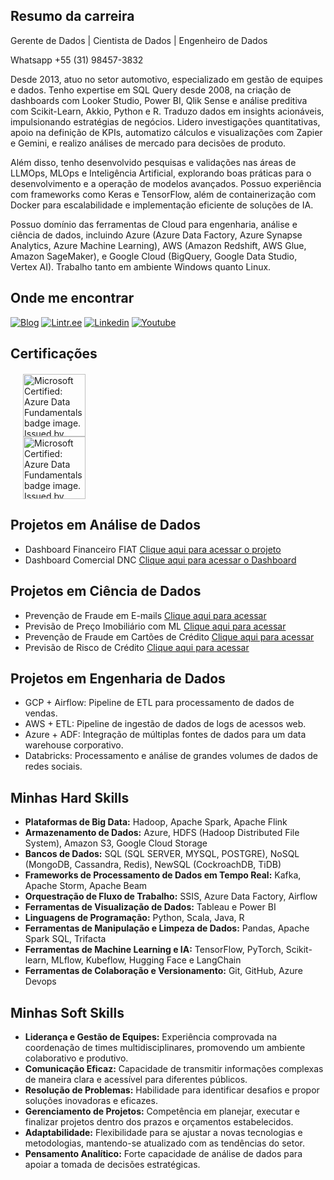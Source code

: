 ## Resumo da carreira

Gerente de Dados | Cientista de Dados | Engenheiro de Dados

Whatsapp +55 (31) 98457-3832

Desde 2013, atuo no setor automotivo, especializado em gestão de equipes e dados. Tenho expertise em SQL Query desde 2008, na criação de dashboards com Looker Studio, Power BI, Qlik Sense e análise preditiva com Scikit-Learn, Akkio, Python e R. Traduzo dados em insights acionáveis, impulsionando estratégias de negócios. Lidero investigações quantitativas, apoio na definição de KPIs, automatizo cálculos e visualizações com Zapier e Gemini, e realizo análises de mercado para decisões de produto.

Além disso, tenho desenvolvido pesquisas e validações nas áreas de LLMOps, MLOps e Inteligência Artificial, explorando boas práticas para o desenvolvimento e a operação de modelos avançados. Possuo experiência com frameworks como Keras e TensorFlow, além de containerização com Docker para escalabilidade e implementação eficiente de soluções de IA.

Possuo domínio das ferramentas de Cloud para engenharia, análise e ciência de dados, incluindo Azure (Azure Data Factory, Azure Synapse Analytics, Azure Machine Learning), AWS (Amazon Redshift, AWS Glue, Amazon SageMaker), e Google Cloud (BigQuery, Google Data Studio, Vertex AI). Trabalho tanto em ambiente Windows quanto Linux.

## Onde me encontrar

[![Blog](https://img.shields.io/badge/-Blog-blue?style=flat-square&logo=wordpress&logoColor=white&link=https://www.fabiocerqueira.com/blog)](https://www.fabiocerqueira.com/blog)
[![Lintr.ee](https://img.shields.io/badge/-Linktr.ee-green?style=flat-square&logo=linktree&logoColor=white&link=https://linktr.ee/fabiocerqueira)](https://linktr.ee/fabiocerqueira)
[![Linkedin](https://img.shields.io/badge/-Fabio%20Cerqueira-blue?style=flat-square&logo=Linkedin&logoColor=white&link=https://www.linkedin.com/in/fabitocerqueira)](https://www.linkedin.com/in/fabitocerqueira)
[![Youtube](https://img.shields.io/badge/-Fabio%20Cerqueira-red?style=flat-square&logo=youtube&logoColor=white&link=https://www.youtube.com/channel/UCATUp3-cRGUqEqbv2G2r_tQ)](https://www.youtube.com/channel/UCATUp3-cRGUqEqbv2G2r_tQ)

## Certificações
 <div style="display: grid; grid-template-columns: repeat(4, 1fr); gap: 20px; justify-items: center; margin: 20px;">
  <div>
    <div class="cr-badges-full-badge row">
      <div class="col-12 col-md-4 cr-badges-full-badge__sidebar">
      <img class="cr-badges-full-badge__img" src="https://images.credly.com/size/340x340/images/70eb1e3f-d4de-4377-a062-b20fb29594ea/azure-data-fundamentals-600x600.png" alt="Microsoft Certified: Azure Data Fundamentals badge image. Issued by Microsoft" width="100" height="100">
              <img class="cr-badges-full-badge__img" src="https://images.credly.com/size/340x340/images/be8fcaeb-c769-4858-b567-ffaaa73ce8cf/image.png" alt="Microsoft Certified: Azure Data Fundamentals badge image. Issued by Microsoft" width="100" height="100">
      </div> 
    </div>
  </div>
</div>

## Projetos em Análise de Dados

- Dashboard Financeiro FIAT [Clique aqui para acessar o projeto](https://github.com/FabioCerqueiraGit/AnaliseDadosPowerBI)
- Dashboard Comercial DNC [Clique aqui para acessar o Dashboard](https://app.powerbi.com/view?r=eyJrIjoiM2Q1NzkxMzAtMjdiZC00NDAyLTgzMDktNGE5N2M2MzYyZTNhIiwidCI6ImNjMTM1YTdlLTZhZmMtNDA5Mi04MzEzLTgwNmI2NjkwODkyNiJ9)

## Projetos em Ciência de Dados

- Prevenção de Fraude em E-mails [Clique aqui para acessar](https://github.com/FabioCerqueiraGit/DataSciencePython/tree/main/FraudDetection)
- Previsão de Preço Imobiliário com ML [Clique aqui para acessar](https://github.com/FabioCerqueiraGit/DataSciencePython/tree/06acea2c2cdecc66bd5c8aa26af6a2611a7cdcf4/PredictingHousingPrices)
- Prevenção de Fraude em Cartões de Crédito [Clique aqui para acessar](https://github.com/FabioCerqueiraGit/DataSciencePython/tree/37ed6de63e5bf09a5dc0dbaa88a1ee0ed11afc98/FraudulentCreditCard)
- Previsão de Risco de Crédito [Clique aqui para acessar](https://github.com/FabioCerqueiraGit/DataSciencePython/tree/37ed6de63e5bf09a5dc0dbaa88a1ee0ed11afc98/PredictingCreditRisk)

## Projetos em Engenharia de Dados

- GCP + Airflow: Pipeline de ETL para processamento de dados de vendas.
- AWS + ETL: Pipeline de ingestão de dados de logs de acessos web.
- Azure + ADF: Integração de múltiplas fontes de dados para um data warehouse corporativo.
- Databricks: Processamento e análise de grandes volumes de dados de redes sociais.

## Minhas Hard Skills

- **Plataformas de Big Data:** Hadoop, Apache Spark, Apache Flink
- **Armazenamento de Dados:** Azure, HDFS (Hadoop Distributed File System), Amazon S3, Google Cloud Storage
- **Bancos de Dados:** SQL (SQL SERVER, MYSQL, POSTGRE), NoSQL (MongoDB, Cassandra, Redis), NewSQL (CockroachDB, TiDB)
- **Frameworks de Processamento de Dados em Tempo Real:** Kafka, Apache Storm, Apache Beam
- **Orquestração de Fluxo de Trabalho:** SSIS, Azure Data Factory, Airflow
- **Ferramentas de Visualização de Dados:** Tableau e Power BI
- **Linguagens de Programação:** Python, Scala, Java, R
- **Ferramentas de Manipulação e Limpeza de Dados:** Pandas, Apache Spark SQL, Trifacta
- **Ferramentas de Machine Learning e IA:** TensorFlow, PyTorch, Scikit-learn, MLflow, Kubeflow, Hugging Face e LangChain
- **Ferramentas de Colaboração e Versionamento:** Git, GitHub, Azure Devops

## Minhas Soft Skills

- **Liderança e Gestão de Equipes:** Experiência comprovada na coordenação de times multidisciplinares, promovendo um ambiente colaborativo e produtivo.
- **Comunicação Eficaz:** Capacidade de transmitir informações complexas de maneira clara e acessível para diferentes públicos.
- **Resolução de Problemas:** Habilidade para identificar desafios e propor soluções inovadoras e eficazes.
- **Gerenciamento de Projetos:** Competência em planejar, executar e finalizar projetos dentro dos prazos e orçamentos estabelecidos.
- **Adaptabilidade:** Flexibilidade para se ajustar a novas tecnologias e metodologias, mantendo-se atualizado com as tendências do setor.
- **Pensamento Analítico:** Forte capacidade de análise de dados para apoiar a tomada de decisões estratégicas.
